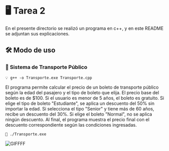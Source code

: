 # 🖥️ Tarea 2

En el presente directorio se realizó un programa en c++, y en este README se adjuntan sus explicaciones.

## 🛠️ Modo de uso

### 🚌 Sistema de Transporte Público 

```
💡 g++ -o Transporte.exe Transporte.cpp
```
El programa permite calcular el precio de un boleto de transporte público según la edad del pasajero y el tipo de boleto que elija. El precio base del boleto es de $100. Si el usuario es menor de 5 años, el boleto es gratuito. Si elige el tipo de boleto "Estudiante", se aplica un descuento del 50% sin importar la edad. Si selecciona el tipo "Senior" y tiene más de 60 años, recibe un descuento del 30%. Si elige el boleto "Normal", no se aplica ningún descuento. Al final, el programa muestra el precio final con el descuento correspondiente según las condiciones ingresadas.

```
💾 ./Transporte.exe
```

![GIFFFF](https://i.gifer.com/Ddn0.gif)
